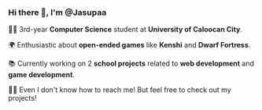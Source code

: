 ### Hi there 👋, I'm @Jasupaa

👨‍💻 3rd-year **Computer Science** student at **University of Caloocan City**.

🌍 Enthusiastic about **open-ended games** like **Kenshi** and **Dwarf Fortress**.

📚 Currently working on 2 **school projects** related to **web development** and **game development**.

🤷‍♂️ Even I don't know how to reach me! But feel free to check out my projects!
